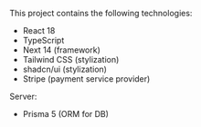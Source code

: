 This project contains the following technologies:
- React 18
- TypeScript
- Next 14 (framework)
- Tailwind CSS (stylization)
- shadcn/ui (stylization)
- Stripe (payment service provider)

Server:
- Prisma 5 (ORM for DB)

